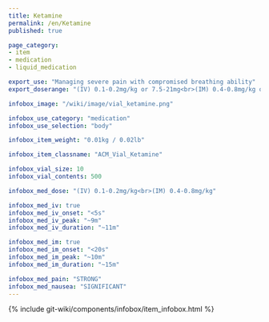 ```yaml
---
title: Ketamine
permalink: /en/Ketamine
published: true

page_category:
- item
- medication
- liquid_medication

export_use: "Managing severe pain with compromised breathing ability"
export_doserange: "(IV) 0.1-0.2mg/kg or 7.5-21mg<br>(IM) 0.4-0.8mg/kg or 30-84mg"

infobox_image: "/wiki/image/vial_ketamine.png"

infobox_use_category: "medication"
infobox_use_selection: "body"

infobox_item_weight: "0.01kg / 0.02lb"

infobox_item_classname: "ACM_Vial_Ketamine"

infobox_vial_size: 10
infobox_vial_contents: 500

infobox_med_dose: "(IV) 0.1-0.2mg/kg<br>(IM) 0.4-0.8mg/kg"

infobox_med_iv: true
infobox_med_iv_onset: "<5s"
infobox_med_iv_peak: "~9m"
infobox_med_iv_duration: "~11m"

infobox_med_im: true
infobox_med_im_onset: "<20s"
infobox_med_im_peak: "~10m"
infobox_med_im_duration: "~15m"

infobox_med_pain: "STRONG"
infobox_med_nausea: "SIGNIFICANT"
---
```


{% include git-wiki/components/infobox/item_infobox.html %}